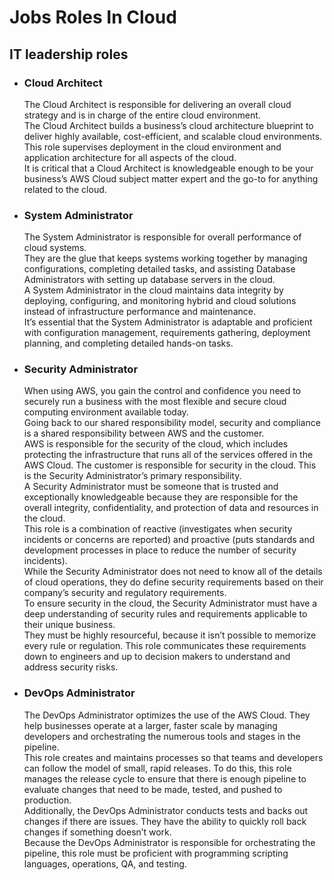 # Jobs Roles In Cloud

##  IT leadership roles

* ### Cloud Architect
    The Cloud Architect is responsible for delivering an overall cloud strategy and is in charge of the entire cloud environment.<br>
    The Cloud Architect builds a business’s cloud architecture blueprint to deliver highly available, cost-efficient, and scalable cloud environments.<br>
    This role supervises deployment in the cloud environment and application architecture for all aspects of the cloud.<br>
    It is critical that a Cloud Architect is knowledgeable enough to be your business’s AWS Cloud subject matter expert and the go-to for anything related to the cloud.

* ### System Administrator
    The System Administrator is responsible for overall performance of cloud systems.<br>
    They are the glue that keeps systems working together by managing configurations, completing detailed tasks, and assisting Database Administrators with setting up database servers in the cloud.<br> 
    A System Administrator in the cloud maintains data integrity by deploying, configuring, and monitoring hybrid and cloud solutions instead of infrastructure performance and maintenance.<br> 
    It’s essential that the System Administrator is adaptable and proficient with configuration management, requirements gathering, deployment planning, and completing detailed hands-on tasks.

* ### Security Administrator
    When using AWS, you gain the control and confidence you need to securely run a business with the most flexible and secure cloud computing environment available today.<br>
    Going back to our shared responsibility model, security and compliance is a shared responsibility between AWS and the customer.<br>
    AWS is responsible for the security of the cloud, which includes protecting the infrastructure that runs all of the services offered in the AWS Cloud. The customer is responsible for security in the cloud. This is the Security Administrator’s primary responsibility.<br> 
    A Security Administrator must be someone that is trusted and exceptionally knowledgeable because they are responsible for the overall integrity, confidentiality, and protection of data and resources in the cloud.<br>
    This role is a combination of reactive (investigates when security incidents or concerns are reported) and proactive (puts standards and development processes in place to reduce the number of security incidents).
    <br>While the Security Administrator does not need to know all of the details of cloud operations, they do define security requirements based on their company’s security and regulatory requirements. <br> 
    To ensure security in the cloud, the Security Administrator must have a deep understanding of security rules and requirements applicable to their unique business.<br>
    They must be highly resourceful, because it isn’t possible to memorize every rule or regulation. This role communicates these requirements down to engineers and up to decision makers to understand and address security risks.

* ### DevOps Administrator
    The DevOps Administrator optimizes the use of the AWS Cloud. They help businesses operate at a larger, faster scale by managing developers and orchestrating the numerous tools and stages in the pipeline.<br>
    This role creates and maintains processes so that teams and developers can follow the model of small, rapid releases. To do this, this role manages the release cycle to ensure that there is enough pipeline to evaluate changes that need to be made, tested, and pushed to production.<br>
    Additionally, the DevOps Administrator conducts tests and backs out changes if there are issues. They have the ability to quickly roll back changes if something doesn’t work.<br>
    Because the DevOps Administrator is responsible for orchestrating the pipeline, this role must be proficient with programming scripting languages, operations, QA, and testing. 